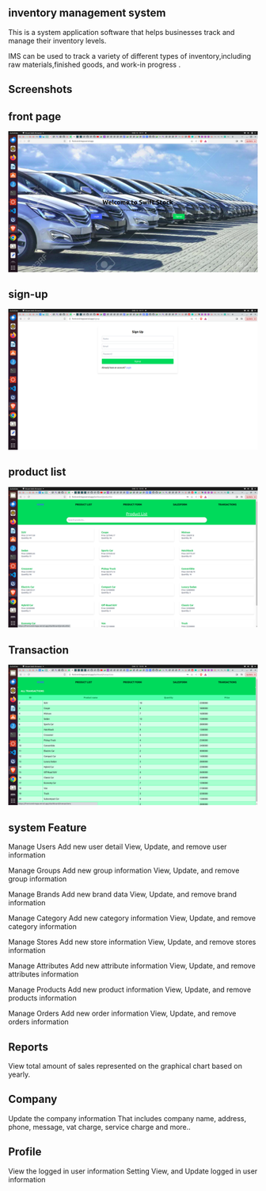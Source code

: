  ## inventory management system
This is a system application software that helps businesses track and manage their inventory levels.

IMS  can be used to track a variety of different types of inventory,including raw materials,finished goods, and work-in progress .


 ## Screenshots
## front page
![alt text](https://github.com/SylviaWakio/Swiftlock-back-end/blob/dev/Screenshot%20from%202023-10-12%2013-11-27.png?raw=true)

## sign-up
![alt text](https://github.com/SylviaWakio/Swiftlock-back-end/blob/dev/Screenshot%20from%202023-10-12%2013-11-33.png?raw=true)

## product list
![alt text](https://github.com/SylviaWakio/Swiftlock-back-end/blob/dev/Screenshot%20from%202023-10-12%2013-45-41.png?raw=true)

## Transaction
![alt text](https://github.com/SylviaWakio/Swiftlock-back-end/blob/dev/Screenshot%20from%202023-10-12%2013-45-50.png?raw=true)

##  system Feature

Manage Users
Add new user detail
View, Update, and remove user information

Manage Groups
Add new group information
View, Update, and remove group information

Manage Brands
Add new brand data
View, Update, and remove brand information

Manage Category
Add new category information
View, Update, and remove category information

Manage Stores
Add new store information
View, Update, and remove stores information

Manage Attributes
Add new attribute information
View, Update, and remove attributes information

Manage Products
Add new product information
View, Update, and remove products information

Manage Orders
Add new order information
View, Update, and remove orders information

## Reports
View total amount of sales represented on the graphical chart based on yearly.

## Company
Update the company information
That includes company name, address, phone, message, vat charge, service charge and more..

## Profile
View the logged in user information
Setting
View, and Update logged in user information

